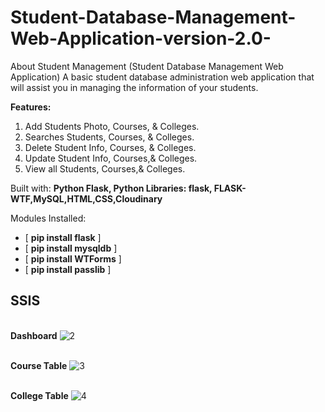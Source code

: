 # Student-Database-Management-Web-Application-version-2.0-


About Student Management
(Student Database Management Web Application)
A basic student database administration web application that will assist you in managing the information of your students.

**Features:** 
1. Add Students Photo, Courses, & Colleges. 
2. Searches Students, Courses, & Colleges.
3. Delete Student Info, Courses, & Colleges.
4. Update Student Info, Courses,& Colleges. 
5. View all Students, Courses,& Colleges.

Built with: **Python Flask, Python Libraries: flask, FLASK-WTF,MySQL,HTML,CSS,Cloudinary**

Modules Installed:
- [ **pip install flask** ] 
- [ **pip install mysqldb** ] 
- [ **pip install WTForms** ] 
- [ **pip install passlib** ]


## SSIS

<br />**Dashboard**
![2](file:///C:/Users/ACER/Documents/GitHub/STUDENT-MANAGEMENT-SYSTEM-/app/static/college.png)

<br />**Course Table**
![3](course.jpg)

<br />**College Table**
![4](college.jpg)